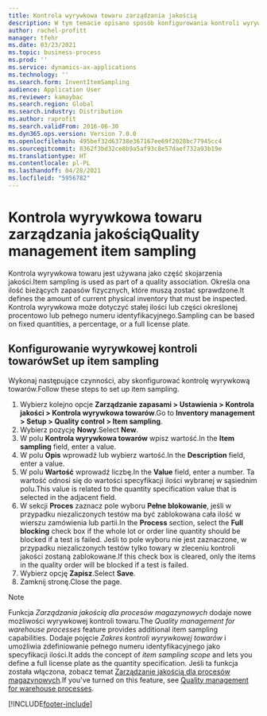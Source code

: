 ```yaml
---
title: Kontrola wyrywkowa towaru zarządzania jakością
description: W tym temacie opisano sposób konfigurowania kontroli wyrywkowej towaru.
author: rachel-profitt
manager: tfehr
ms.date: 03/23/2021
ms.topic: business-process
ms.prod: ''
ms.service: dynamics-ax-applications
ms.technology: ''
ms.search.form: InventItemSampling
audience: Application User
ms.reviewer: kamaybac
ms.search.region: Global
ms.search.industry: Distribution
ms.author: raprofit
ms.search.validFrom: 2016-06-30
ms.dyn365.ops.version: Version 7.0.0
ms.openlocfilehash: 495bef32d63738e367167ee69f2028bc77945cc4
ms.sourcegitcommit: 8362f3bd32ce8b9a5af93c8e57daef732a93b19e
ms.translationtype: HT
ms.contentlocale: pl-PL
ms.lasthandoff: 04/28/2021
ms.locfileid: "5956782"
---
```

# <a name="quality-management-item-sampling"></a><span data-ttu-id="ce6e5-103">Kontrola wyrywkowa towaru zarządzania jakością</span><span class="sxs-lookup"><span data-stu-id="ce6e5-103">Quality management item sampling</span></span>

<span data-ttu-id="ce6e5-104">Kontrola wyrywkowa towaru jest używana jako część skojarzenia jakości.</span><span class="sxs-lookup"><span data-stu-id="ce6e5-104">Item sampling is used as part of a quality association.</span></span> <span data-ttu-id="ce6e5-105">Określa ona ilość bieżących zapasów fizycznych, które muszą zostać sprawdzone.</span><span class="sxs-lookup"><span data-stu-id="ce6e5-105">It defines the amount of current physical inventory that must be inspected.</span></span> <span data-ttu-id="ce6e5-106">Kontrola wyrywkowa może dotyczyć stałej ilości lub części określonej procentowo lub pełnego numeru identyfikacyjnego.</span><span class="sxs-lookup"><span data-stu-id="ce6e5-106">Sampling can be based on fixed quantities, a percentage, or a full license plate.</span></span>

## <a name="set-up-item-sampling"></a><span data-ttu-id="ce6e5-107">Konfigurowanie wyrywkowej kontroli towarów</span><span class="sxs-lookup"><span data-stu-id="ce6e5-107">Set up item sampling</span></span>

<span data-ttu-id="ce6e5-108">Wykonaj następujące czynności, aby skonfigurować kontrolę wyrywkową towarów.</span><span class="sxs-lookup"><span data-stu-id="ce6e5-108">Follow these steps to set up item sampling.</span></span>

1. <span data-ttu-id="ce6e5-109">Wybierz kolejno opcje **Zarządzanie zapasami \> Ustawienia \> Kontrola jakości \> Kontrola wyrywkowa towarów**.</span><span class="sxs-lookup"><span data-stu-id="ce6e5-109">Go to **Inventory management \> Setup \> Quality control \> Item sampling**.</span></span>
1. <span data-ttu-id="ce6e5-110">Wybierz pozycję **Nowy**.</span><span class="sxs-lookup"><span data-stu-id="ce6e5-110">Select **New**.</span></span>
1. <span data-ttu-id="ce6e5-111">W polu **Kontrola wyrywkowa towarów** wpisz wartość.</span><span class="sxs-lookup"><span data-stu-id="ce6e5-111">In the **Item sampling** field, enter a value.</span></span>
1. <span data-ttu-id="ce6e5-112">W polu **Opis** wprowadź lub wybierz wartość.</span><span class="sxs-lookup"><span data-stu-id="ce6e5-112">In the **Description** field, enter a value.</span></span>
1. <span data-ttu-id="ce6e5-113">W polu **Wartość** wprowadź liczbę.</span><span class="sxs-lookup"><span data-stu-id="ce6e5-113">In the **Value** field, enter a number.</span></span> <span data-ttu-id="ce6e5-114">Ta wartość odnosi się do wartości specyfikacji ilości wybranej w sąsiednim polu.</span><span class="sxs-lookup"><span data-stu-id="ce6e5-114">This value is related to the quantity specification value that is selected in the adjacent field.</span></span>
1. <span data-ttu-id="ce6e5-115">W sekcji **Proces** zaznacz pole wyboru **Pełne blokowanie**, jeśli w przypadku niezaliczonych testów ma być zablokowana cała ilość w wierszu zamówienia lub partii.</span><span class="sxs-lookup"><span data-stu-id="ce6e5-115">In the **Process** section, select the **Full blocking** check box if the whole lot or order line quantity should be blocked if a test is failed.</span></span> <span data-ttu-id="ce6e5-116">Jeśli to pole wyboru nie jest zaznaczone, w przypadku niezaliczonych testów tylko towary w zleceniu kontroli jakości zostaną zablokowane.</span><span class="sxs-lookup"><span data-stu-id="ce6e5-116">If this check box is cleared, only the items in the quality order will be blocked if a test is failed.</span></span>
1. <span data-ttu-id="ce6e5-117">Wybierz opcję **Zapisz**.</span><span class="sxs-lookup"><span data-stu-id="ce6e5-117">Select **Save**.</span></span>
1. <span data-ttu-id="ce6e5-118">Zamknij stronę.</span><span class="sxs-lookup"><span data-stu-id="ce6e5-118">Close the page.</span></span>

> [!NOTE]
> <span data-ttu-id="ce6e5-119">Funkcja *Zarządzania jakością dla procesów magazynowych* dodaje nowe możliwości wyrywkowej kontroli towaru.</span><span class="sxs-lookup"><span data-stu-id="ce6e5-119">The *Quality management for warehouse processes* feature provides additional item sampling capabilities.</span></span> <span data-ttu-id="ce6e5-120">Dodaje pojęcie *Zakres kontroli wyrywkowej towarów* i umożliwia zdefiniowanie pełnego numeru identyfikacyjnego jako specyfikacji ilości.</span><span class="sxs-lookup"><span data-stu-id="ce6e5-120">It adds the concept of *item sampling scope* and lets you define a full license plate as the quantity specification.</span></span> <span data-ttu-id="ce6e5-121">Jeśli ta funkcja została włączona, zobacz temat [Zarządzanie jakością dla procesów magazynowych](quality-management-for-warehouses-processes.md).</span><span class="sxs-lookup"><span data-stu-id="ce6e5-121">If you've turned on this feature, see [Quality management for warehouse processes](quality-management-for-warehouses-processes.md).</span></span>

[!INCLUDE[footer-include](../../includes/footer-banner.md)]
